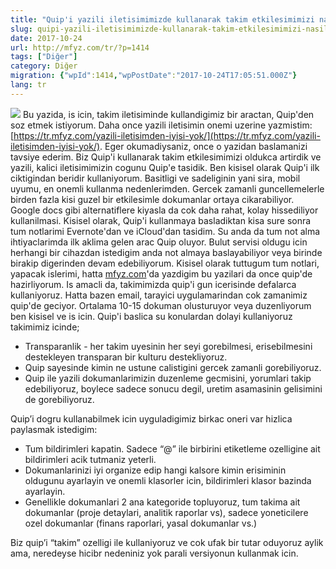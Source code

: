 ```yaml
---
title: "Quip'i yazili iletisimimizde kullanarak takim etkilesimimizi nasil artiriyoruz"
slug: quipi-yazili-iletisimimizde-kullanarak-takim-etkilesimimizi-nasil-artiriyoruz
date: 2017-10-24
url: http://mfyz.com/tr/?p=1414
tags: ["Diğer"]
category: Diğer
migration: {"wpId":1414,"wpPostDate":"2017-10-24T17:05:51.000Z"}
lang: tr
---
```


![](/images/archive/tr/2017/10/quip-rocket.png) Bu yazida, is icin, takim iletisiminde kullandigimiz bir aractan, Quip'den soz etmek istiyorum. Daha once yazili iletisimin onemi uzerine yazmistim: [https://tr.mfyz.com/yazili-iletisimden-iyisi-yok/](https://tr.mfyz.com/yazili-iletisimden-iyisi-yok/). Eger okumadiysaniz, once o yazidan baslamanizi tavsiye ederim. Biz Quip'i kullanarak takim etkilesimimizi oldukca artirdik ve yazili, kalici iletisimimizin cogunu Quip'e tasidik. Ben kisisel olarak Quip'i ilk ciktigindan beridir kullaniyorum. Basitligi ve sadeliginin yani sira, mobil uyumu, en onemli kullanma nedenlerimden. Gercek zamanli guncellemelerle birden fazla kisi guzel bir etkilesimle dokumanlar ortaya cikarabiliyor. Google docs gibi alternatiflere kiyasla da cok daha rahat, kolay hissediliyor kullanilmasi. Kisisel olarak, Quip'i kullanmaya basladiktan kisa sure sonra tum notlarimi Evernote'dan ve iCloud'dan tasidim. Su anda da tum not alma ihtiyaclarimda ilk aklima gelen arac Quip oluyor. Bulut servisi oldugu icin herhangi bir cihazdan istedigim anda not almaya baslayabiliyor veya birinde birakip digerinden devam edebiliyorum. Kisisel olarak tuttugum tum notlari, yapacak islerimi, hatta [mfyz.com](http://mfyz.com)'da yazdigim bu yazilari da once quip'de hazirliyorum. Is amacli da, takimimizda quip'i gun icerisinde defalarca kullaniyoruz. Hatta bazen email, tarayici uygulamarindan cok zamanimiz quip'de geciyor. Ortalama 10-15 dokuman olusturuyor veya duzenliyorum ben kisisel ve is icin. Quip'i baslica su konulardan dolayi kullaniyoruz takimimiz icinde;

*   Transparanlik - her takim uyesinin her seyi gorebilmesi, erisebilmesini destekleyen transparan bir kulturu destekliyoruz.
*   Quip sayesinde kimin ne ustune calistigini gercek zamanli gorebiliyoruz.
*   Quip ile yazili dokumanlarimizin duzenleme gecmisini, yorumlari takip edebiliyoruz, boylece sadece sonucu degil, uretim asamasinin gelisimini de gorebiliyoruz.

Quip’i dogru kullanabilmek icin uyguladigimiz birkac oneri var hizlica paylasmak istedigim:

*   Tum bildirimleri kapatin. Sadece “@” ile birbirini etiketleme ozelligine ait bildirimleri acik tutmaniz yeterli.
*   Dokumanlarinizi iyi organize edip hangi kalsore kimin erisiminin oldugunu ayarlayin ve onemli klasorler icin, bildirimleri klasor bazinda ayarlayin.
*   Genellikle dokumanlari 2 ana kategoride topluyoruz, tum takima ait dokumanlar (proje detaylari, analitik raporlar vs), sadece yoneticilere ozel dokumanlar (finans raporlari, yasal dokumanlar vs.)

Biz quip’i “takim” ozelligi ile kullaniyoruz ve cok ufak bir tutar oduyoruz aylik ama, neredeyse hicibr nedeniniz yok parali versiyonun kullanmak icin.